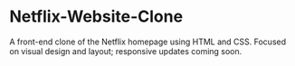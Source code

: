 # Netflix-Website-Clone
A front-end clone of the Netflix homepage using HTML and CSS. Focused on visual design and layout; responsive updates coming soon.
